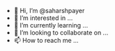 - 👋 Hi, I’m @saharshpayer
- 👀 I’m interested in ...
- 🌱 I’m currently learning ...
- 💞️ I’m looking to collaborate on ...
- 📫 How to reach me ...

<!---
saharshpayer/saharshpayer is a ✨ special ✨ repository because its `README.md` (this file) appears on your GitHub profile.
You can click the Preview link to take a look at your changes.
--->
